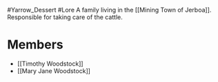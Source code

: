 #Yarrow_Dessert #Lore 
A family living in the [[Mining Town of Jerboa]]. Responsible for taking care of the cattle.
# Members
- [[Timothy Woodstock]]
- [[Mary Jane Woodstock]]